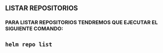 ## **LISTAR REPOSITORIOS**


### **PARA LISTAR REPOSITORIOS TENDREMOS QUE EJECUTAR EL SIGUIENTE COMANDO:**

## `helm repo list`
